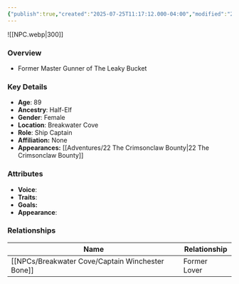 ```yaml
---
{"publish":true,"created":"2025-07-25T11:17:12.000-04:00","modified":"2025-10-03T15:48:54.896-04:00","published":"2025-10-03T15:48:54.896-04:00","cssclasses":"","Age":"89","Ancestry":["Half-Elf"],"Gender":"Female","Location":["Breakwater Cove"],"Role":["Ship Captain"],"Affiliation":["None"],"Appearances":["[[22 The Crimsonclaw Bounty]]"]}
---
```



![[NPC.webp\|300]]

### Overview
- Former Master Gunner of The Leaky Bucket

### Key Details
- **Age**: 89
- **Ancestry**: Half-Elf
- **Gender**: Female
- **Location**: Breakwater Cove
- **Role**: Ship Captain
- **Affiliation:** None
- **Appearances:** [[Adventures/22 The Crimsonclaw Bounty\|22 The Crimsonclaw Bounty]]

### Attributes
- **Voice**: 
- **Traits**: 
- **Goals:** 
- **Appearance**: 

### Relationships

| Name                        | Relationship |
| --------------------------- | ------------ |
| [[NPCs/Breakwater Cove/Captain Winchester Bone]] | Former Lover |

